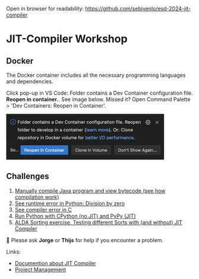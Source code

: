 Open in browser for readability: https://github.com/sebivenlo/esd-2024-jit-compiler

# JIT-Compiler Workshop
## Docker
The Docker container includes all the necessary programming languages and dependencies.

Click pop-up in VS Code: Folder contains a Dev Container configuration file. **Reopen in container.**. See image below. Missed it? Open Command Palette > 'Dev Containers: Reopen in Container'.

![Dev Containers: Reopen in Container](./project_management/images/reopen_in_container.png)

## Challenges
1. [Manually compile Java program and view bytecode (see how compilation work)](/workshop/java/README.md)
2. [See runtime error in Python: Division by zero](/workshop/python/runtime_error/README.md)
3. [See compiler error in C](/workshop/c/README.md)
4. [Run Python with CPython (no JIT) and PyPy (JIT)](/workshop/python/jit_vs_jitless/)
5. [ALDA Sorting exercise. Testing different Sorts with (and without) JIT Compiler](/workshop/javascript/README.md)
<!-- 6. run Python 3.13 (with JIT flag) (TODO: install Python 3.13 via downloading binaries because it is not in apt-get yet) -->


:speech_balloon: Please ask **Jorge** or **Thijs** for help if you encounter a problem.

Links:
- [Documention about JIT Compiler](./documents/README.md)
- [Project Management](./project_management/README.md)

<!-- ![Compiling](https://i.giphy.com/media/v1.Y2lkPTc5MGI3NjExZzNveWZhM3JzNXZ5N2Zsb2R5am9rdHoxZmJ4M203MjB6aW1xc3NxYiZlcD12MV9pbnRlcm5hbF9naWZfYnlfaWQmY3Q9Zw/SXxI9NlwvYiY3bRsck/giphy.gif) -->

<!-- You found me -->